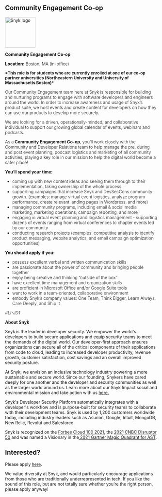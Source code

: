 Community Engagement Co-op
---

<img src="https://res.cloudinary.com/snyk/image/upload/v1537345894/press-kit/brand/logo-black.png" width="100" alt="Snyk logo" />

<p><strong>Community Engagement Co-op</strong></p>
<p><span style="font-weight: 300;"><strong>Location:</strong> Boston, MA (in-office)</span></p>
<p><span style="font-weight: 300;"><span style="font-size: 10pt;"><strong>*This role is for students who are currently enrolled at one of our co-op partner universities (Northeastern University and University of Massachusetts Boston)*</strong></span></span></p>
<p><span style="font-weight: 300;">Our Community Engagement team here at Snyk is responsible for building and nurturing programs to engage with software developers and engineers around the world. In order to increase awareness and usage of Snyk’s product suite, we host events and create content for developers on how they can use our products to develop more securely.&nbsp;</span></p>
<p><span style="font-weight: 300;">We are looking for a driven, operationally-minded, and collaborative individual to support our growing global calendar of events, webinars and podcasts.&nbsp;</span></p>
<p><span style="font-weight: 300;">As a</span><strong> Community Engagement Co-op</strong><span style="font-weight: 300;">, you’ll work closely with the Community and Developer Relations team to help manage the pre, during and post event planning, podcast logistics and marketing of all community activities, playing a key role in our mission to help the digital world become a safer place!</span></p>
<p><strong>You’ll spend your time:</strong><span style="font-weight: 300;"><br></span></p>
<ul>
<li style="font-weight: 300;"><span style="font-weight: 300;">coming up with new content ideas and seeing them through to their implementation, taking ownership of the whole process</span></li>
<li style="font-weight: 300;"><span style="font-weight: 300;">supporting campaigns that increase Snyk and DevSecCons community growth. (examples: manage virtual event logistics, analyze program performance, create relevant landing pages in Wordpress, and more)&nbsp;</span></li>
<li style="font-weight: 300;"><span style="font-weight: 300;">managing community programs, including email &amp; social media marketing, marketing operations, campaign reporting, and more</span></li>
<li style="font-weight: 300;"><span style="font-weight: 300;">engaging in virtual event planning and logistics management - supporting dozens of events ranging from virtual conferences to chapter events led by our community</span></li>
<li style="font-weight: 300;"><span style="font-weight: 300;">conducting research projects (examples: competitive analysis to identify product messaging, website analytics, and email campaign optimization opportunities)&nbsp;</span></li>
</ul>
<p><strong>You should apply if you:</strong><span style="font-weight: 300;"><br></span></p>
<ul>
<li style="font-weight: 300;"><span style="font-weight: 300;">possess excellent verbal and written communication skills</span></li>
<li style="font-weight: 300;"><span style="font-weight: 300;">are passionate about the power of community and bringing people together</span></li>
<li style="font-weight: 300;"><span style="font-weight: 300;">enjoy being creative and thinking “outside of the box”</span></li>
<li style="font-weight: 300;"><span style="font-weight: 300;">have excellent time management and organization skills</span></li>
<li style="font-weight: 300;"><span style="font-weight: 300;">are proficient in Microsoft Office and/or Google Suite tools&nbsp;</span></li>
<li style="font-weight: 300;"><span style="font-weight: 300;">want to work in a team-oriented, collaborative environment</span></li>
<li style="font-weight: 300;"><span style="font-weight: 300;">embody Snyk’s company values: One Team, Think Bigger, Learn Always, Care Deeply, and Ship It&nbsp;</span></li>
</ul>
<p><em><span style="font-weight: 300;">#LI-JD1</span></em></p><div class="content-conclusion"><p><strong>About Snyk</strong></p>
<p><span style="font-weight: 400;">Snyk is the leader in developer security. We empower the world's developers to build secure applications and equip security teams to meet the demands of the digital world. Our developer-first approach ensures organizations can secure all of the critical components of their applications from code to cloud, leading to increased developer productivity, revenue growth, customer satisfaction, cost savings and an overall improved security posture.&nbsp;</span></p>
<p><span style="font-weight: 400;">At Snyk, we envision an inclusive technology industry powering a more sustainable and secure world.</span> <span style="font-weight: 400;">Since our founding, Snykers have cared deeply for one another and the developer and security communities as well as the larger world around us. Learn more about our Snyk Impact social and environmental mission and take action with us </span><a href="https://snyk.io/about/snyk-impact/"><span style="font-weight: 400;">here.</span></a></p>
<p><span style="font-weight: 400;">Snyk's Developer Security Platform automatically integrates with a developer's workflow and is purpose-built for security teams to collaborate with their development teams. Snyk is used by 1,200 customers worldwide today, including industry leaders such as Asurion, Google, Intuit, MongoDB, New Relic, Revolut and Salesforce.</span></p>
<p><span style="font-weight: 400;">Snyk is recognized on the </span><a href="https://www.forbes.com/cloud100/#6f24b5ba5f94"><span style="font-weight: 400;">Forbes Cloud 100 2021</span></a><span style="font-weight: 400;">, the </span><a href="https://www.cnbc.com/2021/05/25/these-are-the-2021-cnbc-disruptor-50-companies.html"><span style="font-weight: 400;">2021 CNBC Disruptor 50</span></a><span style="font-weight: 400;"> and was named a Visionary in the</span><a href="https://snyk.io/blog/snyk-visionary-2021-gartner-magic-quadrant-for-ast/"><span style="font-weight: 400;"> 2021 Gartner Magic Quadrant for AST</span></a><span style="font-weight: 400;">.</span></p></div>

Interested?
---

Please apply [here](https://boards.greenhouse.io/snyk/jobs/6354367002#app).

We value diversity at Snyk, and would particularly encourage applications from those who are traditionally underrepresented in tech.
If you like the sound of this role, but are not totally sure whether you’re the right person, please apply anyway!
